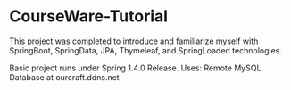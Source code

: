 # CourseWare-Tutorial

This project was completed to introduce and familiarize myself with SpringBoot, SpringData, JPA, Thymeleaf, and SpringLoaded technologies.

Basic project runs under Spring 1.4.0 Release.
Uses: Remote MySQL Database at ourcraft.ddns.net
